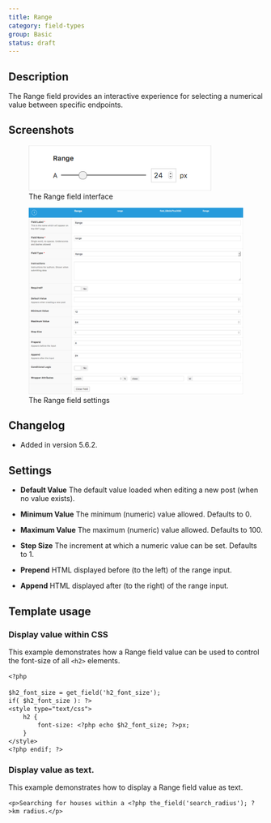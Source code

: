 ```yaml
---
title: Range
category: field-types
group: Basic
status: draft
---
```


## Description
The Range field provides an interactive experience for selecting a numerical value between specific endpoints.

## Screenshots
<div class="gallery">
	<figure>
		<a href="https://raw.githubusercontent.com/AdvancedCustomFields/docs/master/assets/acf-range-field-interface.png">
			<img src="https://raw.githubusercontent.com/AdvancedCustomFields/docs/master/assets/acf-range-field-interface.png" alt="Range field that allows you to select a numerical value between two points" />
		</a>
		<figcaption>The Range field interface</figcaption>
	</figure>
	<figure>
		<a href="https://raw.githubusercontent.com/AdvancedCustomFields/docs/master/assets/acf-range-field-settings.png">
			<img src="https://raw.githubusercontent.com/AdvancedCustomFields/docs/master/assets/acf-range-field-settings.png" alt="List of settings shown when creating a Range field" />
		</a>
		<figcaption>The Range field settings</figcaption>
	</figure>
</div>

## Changelog
- Added in version 5.6.2.

## Settings
- **Default Value**
  The default value loaded when editing a new post (when no value exists).

- **Minimum Value**
  The minimum (numeric) value allowed. Defaults to 0.

- **Maximum Value**
  The maximum (numeric) value allowed. Defaults to 100.

- **Step Size**
  The increment at which a numeric value can be set. Defaults to 1.

- **Prepend**
  HTML displayed before (to the left) of the range input.

- **Append**
  HTML displayed after (to the right) of the range input.

## Template usage

### Display value within CSS
This example demonstrates how a Range field value can be used to control the font-size of all `<h2>` elements.
```
<?php

$h2_font_size = get_field('h2_font_size');
if( $h2_font_size ): ?>
<style type="text/css">
	h2 {
		font-size: <?php echo $h2_font_size; ?>px;
	}
</style>
<?php endif; ?>
```

### Display value as text.
This example demonstrates how to display a Range field value as text.
```
<p>Searching for houses within a <?php the_field('search_radius'); ?>km radius.</p>
```
